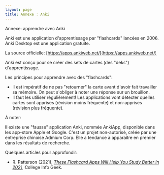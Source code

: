 ```yaml
---
layout: page
title: Annexe : Anki
---
```


Annexe: apprendre avec Anki

Anki est une application d'apprentissage par "flashcards" lancées en 2006. Anki Desktop est une application gratuite. 

La source officielle: [https://apps.ankiweb.net/](https://apps.ankiweb.net/)

Anki est conçu pour se créer des sets de cartes (des "deks") d'apprentissage.

Les principes pour apprendre avec des "flashcards":

- Il est impératif de ne pas "retourner" la carte avant d'avoir fait travailler sa mémoire. On peut s'obliger à noter une réponse sur un brouillon.
- Il faut les utiliser régulièrement! Les applications vont détecter quelles cartes sont apprises (révision moins fréquente) et non-apprises (révision plus fréquente).



À noter:

Il existe une "fausse" application Anki, nommée AnkiApp, disponible dans les app-store Apple et Google. C'est un projet non-autorisé, créée par une entreprise chinoise Admium Corp. Elle a tendance à apparaître en premier dans les résultats de recherche.

Quelques articles pour approfondir:

- R. Patterson (2021), *[These Flashcard Apps Will Help You Study Better in 2021](https://collegeinfogeek.com/flashcard-apps/)*, College Info Geek.